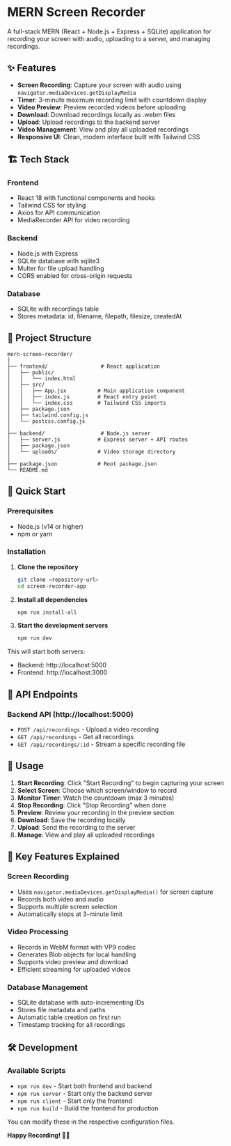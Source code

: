 # MERN Screen Recorder

A full-stack MERN (React + Node.js + Express + SQLite) application for recording your screen with audio, uploading to a server, and managing recordings.

## ✨ Features

- **Screen Recording**: Capture your screen with audio using `navigator.mediaDevices.getDisplayMedia`
- **Timer**: 3-minute maximum recording limit with countdown display
- **Video Preview**: Preview recorded videos before uploading
- **Download**: Download recordings locally as .webm files
- **Upload**: Upload recordings to the backend server
- **Video Management**: View and play all uploaded recordings
- **Responsive UI**: Clean, modern interface built with Tailwind CSS

## 🏗️ Tech Stack

### Frontend
- React 18 with functional components and hooks
- Tailwind CSS for styling
- Axios for API communication
- MediaRecorder API for video recording

### Backend
- Node.js with Express
- SQLite database with sqlite3
- Multer for file upload handling
- CORS enabled for cross-origin requests

### Database
- SQLite with recordings table
- Stores metadata: id, filename, filepath, filesize, createdAt

## 📁 Project Structure

```
mern-screen-recorder/
│
├── frontend/                 # React application
│   ├── public/
│   │   └── index.html
│   ├── src/
│   │   ├── App.jsx          # Main application component
│   │   ├── index.js         # React entry point
│   │   └── index.css        # Tailwind CSS imports
│   ├── package.json
│   ├── tailwind.config.js
│   └── postcss.config.js
│
├── backend/                  # Node.js server
│   ├── server.js            # Express server + API routes
│   ├── package.json
│   └── uploads/             # Video storage directory
│
├── package.json             # Root package.json
└── README.md
```

## 🚀 Quick Start

### Prerequisites
- Node.js (v14 or higher)
- npm or yarn

### Installation

1. **Clone the repository**
   ```bash
   git clone <repository-url>
   cd screen-recorder-app
   ```

2. **Install all dependencies**
   ```bash
   npm run install-all
   ```

3. **Start the development servers**
   ```bash
   npm run dev
   ```

This will start both servers:
- Backend: http://localhost:5000
- Frontend: http://localhost:3000


## 🔧 API Endpoints

### Backend API (http://localhost:5000)

- `POST /api/recordings` - Upload a video recording
- `GET /api/recordings` - Get all recordings
- `GET /api/recordings/:id` - Stream a specific recording file

## 📱 Usage

1. **Start Recording**: Click "Start Recording" to begin capturing your screen
2. **Select Screen**: Choose which screen/window to record
3. **Monitor Timer**: Watch the countdown (max 3 minutes)
4. **Stop Recording**: Click "Stop Recording" when done
5. **Preview**: Review your recording in the preview section
6. **Download**: Save the recording locally
7. **Upload**: Send the recording to the server
8. **Manage**: View and play all uploaded recordings

## 🎯 Key Features Explained

### Screen Recording
- Uses `navigator.mediaDevices.getDisplayMedia()` for screen capture
- Records both video and audio
- Supports multiple screen selection
- Automatically stops at 3-minute limit

### Video Processing
- Records in WebM format with VP9 codec
- Generates Blob objects for local handling
- Supports video preview and download
- Efficient streaming for uploaded videos

### Database Management
- SQLite database with auto-incrementing IDs
- Stores file metadata and paths
- Automatic table creation on first run
- Timestamp tracking for all recordings

## 🛠️ Development

### Available Scripts

- `npm run dev` - Start both frontend and backend
- `npm run server` - Start only the backend server
- `npm run client` - Start only the frontend
- `npm run build` - Build the frontend for production

You can modify these in the respective configuration files.


**Happy Recording! 🎥✨**
